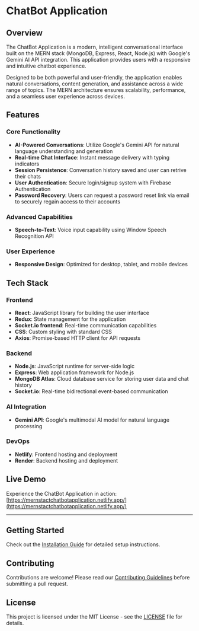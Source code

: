 # ChatBot Application

## Overview

The ChatBot Application is a modern, intelligent conversational interface built on the MERN stack (MongoDB, Express, React, Node.js) with Google's Gemini AI API integration. This application provides users with a responsive and intuitive chatbot experience.

Designed to be both powerful and user-friendly, the application enables natural conversations, content generation, and assistance across a wide range of topics. The MERN architecture ensures scalability, performance, and a seamless user experience across devices.

## Features

### Core Functionality
- **AI-Powered Conversations**: Utilize Google's Gemini API for natural language understanding and generation
- **Real-time Chat Interface**: Instant message delivery with typing indicators
- **Session Persistence**: Conversation history saved and user can retrive their chats
- **User Authentication**: Secure login/signup system with Firebase Authentication
- **Password Recovery**: Users can request a password reset link via email to securely regain access to their accounts

### Advanced Capabilities
- **Speech-to-Text**: Voice input capability using Window Speech Recognition API

### User Experience
- **Responsive Design**: Optimized for desktop, tablet, and mobile devices

## Tech Stack

### Frontend
- **React**: JavaScript library for building the user interface
- **Redux**: State management for the application
- **Socket.io frontend**: Real-time communication capabilities
- **CSS**: Custom styling with standard CSS
- **Axios**: Promise-based HTTP client for API requests

### Backend
- **Node.js**: JavaScript runtime for server-side logic
- **Express**: Web application framework for Node.js
- **MongoDB Atlas**: Cloud database service for storing user data and chat history
- **Socket.io**: Real-time bidirectional event-based communication

### AI Integration
- **Gemini API**: Google's multimodal AI model for natural language processing


### DevOps
- **Netlify**: Frontend hosting and deployment
- **Render**: Backend hosting and deployment

## Live Demo

Experience the ChatBot Application in action: [https://mernstactchatbotapplication.netlify.app/](https://mernstactchatbotapplication.netlify.app/)

---

## Getting Started

Check out the [Installation Guide](./docs/installation.md) for detailed setup instructions.

## Contributing

Contributions are welcome! Please read our [Contributing Guidelines](./CONTRIBUTING.md) before submitting a pull request.

## License

This project is licensed under the MIT License - see the [LICENSE](./LICENSE) file for details.
